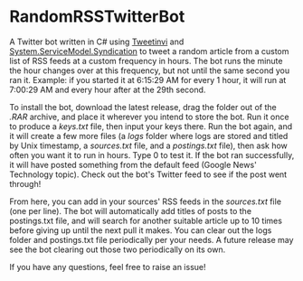 # RandomRSSTwitterBot
A Twitter bot written in C# using [Tweetinvi](https://github.com/linvi/tweetinvi) and [System.ServiceModel.Syndication](https://www.nuget.org/packages/System.ServiceModel.Syndication/) to tweet a random article from a custom list of RSS feeds at a custom frequency in hours. The bot runs the minute the hour changes over at this frequency, but not until the same second you ran it. Example: if you started it at 6:15:29 AM for every 1 hour, it will run at 7:00:29 AM and every hour after at the 29th second.

To install the bot, download the latest release, drag the folder out of the *.RAR* archive, and place it wherever you intend to store the bot. Run it once to produce a *keys.txt* file, then input your keys there. Run the bot again, and it will create a few more files (a *logs* folder where logs are stored and titled by Unix timestamp, a *sources.txt* file, and a *postings.txt* file), then ask how often you want it to run in hours. Type 0 to test it. If the bot ran successfully, it will have posted something from the default feed (Google News' Technology topic). Check out the bot's Twitter feed to see if the post went through!

From here, you can add in your sources' RSS feeds in the *sources.txt* file (one per line). The bot will automatically add titles of posts to the postings.txt file, and will search for another suitable article up to 10 times before giving up until the next pull it makes. You can clear out the logs folder and postings.txt file periodically per your needs. A future release may see the bot clearing out those two periodically on its own.

If you have any questions, feel free to raise an issue!
